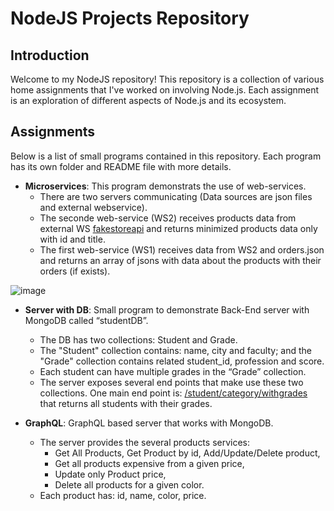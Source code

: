 # NodeJS Projects Repository

## Introduction

Welcome to my NodeJS repository! This repository is a collection of various home assignments that I've worked on involving Node.js. Each assignment is an exploration of different aspects of Node.js and its ecosystem.

## Assignments

Below is a list of small programs contained in this repository. Each program has its own folder and README file with more details.

- **Microservices**: This program demonstrats the use of web-services.
  - There are two servers communicating (Data sources are json files and external webservice).
  - The seconde web-service (WS2) receives products data from external WS [fakestoreapi](https://fakestoreapi.com/products) and returns minimized products data only with id and title.
  - The first web-service (WS1) receives data from WS2 and orders.json and returns an array of jsons with data about the products with their orders (if exists).

![image](https://github.com/gilseg10/NodeJS/assets/157500311/eb5da515-818c-4cd0-a3d9-9911217b30c2)
 
- **Server with DB**: Small program to demonstrate Back-End server with MongoDB called “studentDB”.
  - The DB has two collections: Student and Grade.
  - The "Student" collection contains: name, city and faculty; and the "Grade" collection contains related student_id, profession and score.
  - Each student can have multiple grades in the “Grade” collection.
  - The server exposes several end points that make use these two collections. One main end point is: <ins>/student/category/withgrades</ins> that returns all students with their grades.     

- **GraphQL**: GraphQL based server that works with MongoDB.
  - The server provides the several products services:
    - Get All Products, Get Product by id, Add/Update/Delete product,
    - Get all products expensive from a given price,
    - Update only Product price,
    - Delete all products for a given color.
  - Each product has: id, name, color, price.
